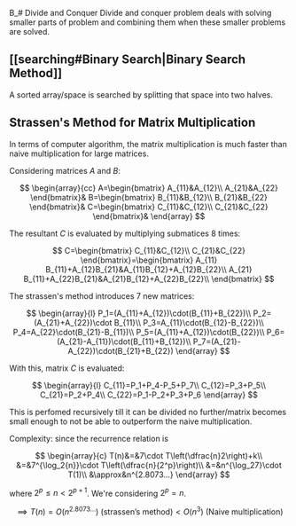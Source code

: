 B_# Divide and Conquer
Divide and conquer problem deals with solving smaller parts of problem and combining them when these smaller problems are solved.

## [[searching#Binary Search|Binary Search Method]]
A sorted array/space is searched by splitting that space into two halves.

## Strassen's Method for Matrix Multiplication
In terms of computer algorithm, the matrix multiplication is much faster than naive multiplication for large matrices.

Considering matrices $A$ and $B$:

$$
\begin{array}{cc}
A=\begin{bmatrix}
A_{11}&A_{12}\\
A_{21}&A_{22}
\end{bmatrix}&
B=\begin{bmatrix}
B_{11}&B_{12}\\
B_{21}&B_{22}
\end{bmatrix}&
C=\begin{bmatrix}
C_{11}&C_{12}\\
C_{21}&C_{22}
\end{bmatrix}&
\end{array}
$$

The resultant $C$ is evaluated by multiplying submatices 8 times:

$$
C=\begin{bmatrix}
C_{11}&C_{12}\\
C_{21}&C_{22}
\end{bmatrix}=\begin{bmatrix}
A_{11} B_{11}+A_{12}B_{21}&A_{11}B_{12}+A_{12}B_{22}\\
A_{21} B_{11}+A_{22}B_{21}&A_{21}B_{12}+A_{22}B_{22}\\
\end{bmatrix}
$$

The strassen's method introduces 7 new matrices:

$$
\begin{array}{l}
P_1=(A_{11}+A_{12})\cdot(B_{11}+B_{22})\\
P_2=(A_{21}+A_{22})\cdot B_{11}\\
P_3=A_{11}\cdot(B_{12}-B_{22})\\
P_4=A_{22}\cdot(B_{21}-B_{11})\\
P_5=(A_{11}+A_{12})\cdot(B_{22})\\
P_6=(A_{21}-A_{11})\cdot(B_{11}+B_{12})\\
P_7=(A_{21}-A_{22})\cdot(B_{21}+B_{22})
\end{array}
$$

With this, matrix $C$ is evaluated:

$$
\begin{array}{l}
C_{11}=P_1+P_4-P_5+P_7\\
C_{12}=P_3+P_5\\
C_{21}=P_2+P_4\\
C_{22}=P_1-P_2+P_3+P_6
\end{array}
$$

This is perfomed recursively till it can be divided no further/matrix becomes small enough to not be able to outperform the naive multiplication.

Complexity: since the recurrence relation is

$$
\begin{array}{c}
T(n)&=&7\cdot T\left(\dfrac{n}2\right)+k\\
&=&7^{\log_2{n}}\cdot T\left(\dfrac{n}{2^p}\right)\\
&=&n^{\log_27}\cdot T(1)\\
&\approx&n^{2.8073...}
\end{array}
$$

where $2^p\leq n<2^{p+1}$. We're considering $2^p=n$.

$$
\implies T(n)=O(n^{2.8073...})\text{ (strassen's method)} < O(n^3) \text{ (Naive multiplication)}
$$
